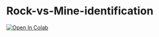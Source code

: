 # Rock-vs-Mine-identification


[![Open In Colab](https://colab.research.google.com/assets/colab-badge.svg)](https://colab.research.google.com/drive/1VwOSKCAY4zIJ0-IxK0DZ0N-ZrmFqOywF?authuser=0)

